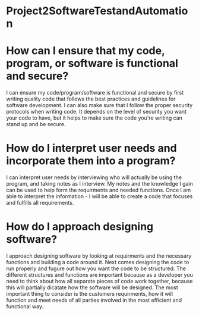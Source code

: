 # Project2SoftwareTestandAutomation

# How can I ensure that my code, program, or software is functional and secure?
I can ensure my code/program/software is functional and secure by first writing quality code that follows the best practices and guidelines for software development.  I can also make sure that I follow the proper security protocols when writing code. It depends on the level of security you want your code to have, but it helps to make sure the code you're writing can stand up and be secure.

# How do I interpret user needs and incorporate them into a program?
I can interpret user needs by interviewing who will actually be using the program, and taking notes as I interview. My notes and the knowledge I gain can be used to help form the requirments and needed functions. Once I am able to interpret the information - I will be able to create a code that focuses and fulfills all requirements.

# How do I approach designing software?
I approach designing software by looking at requirments and the necessary functions and building a code around it. Next comes designing the code to run properly and fugure out how you want the code to be structured. The different structures and functions are important because as a developer you need to think about how all separate pieces of code work together, because this will partially dicatate how the software will be designed. The most important thing to consider is the customers requirments, how it will function and meet needs of all parties involved in the most efficient and functional way. 
